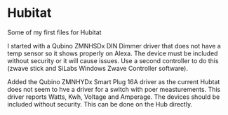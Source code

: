 # Hubitat

Some of my first files for Hubitat

I started with a Qubino ZMNHSDx DIN Dimmer driver that does not have a temp sensor so it shows properly on Alexa. The device must be included without security or it will cause issues. Use a second controller to do this (zwave stick and SiLabs Windows Zwave Controller software).

Added the Qubino ZMNHYDx Smart Plug 16A driver as the current Hubtat does not seem to hve a driver for a switch with poer measturements. This driver reports Watts, Kwh, Voltage and Amperage. The devices should be included without security. This can be done on the Hub directly.

